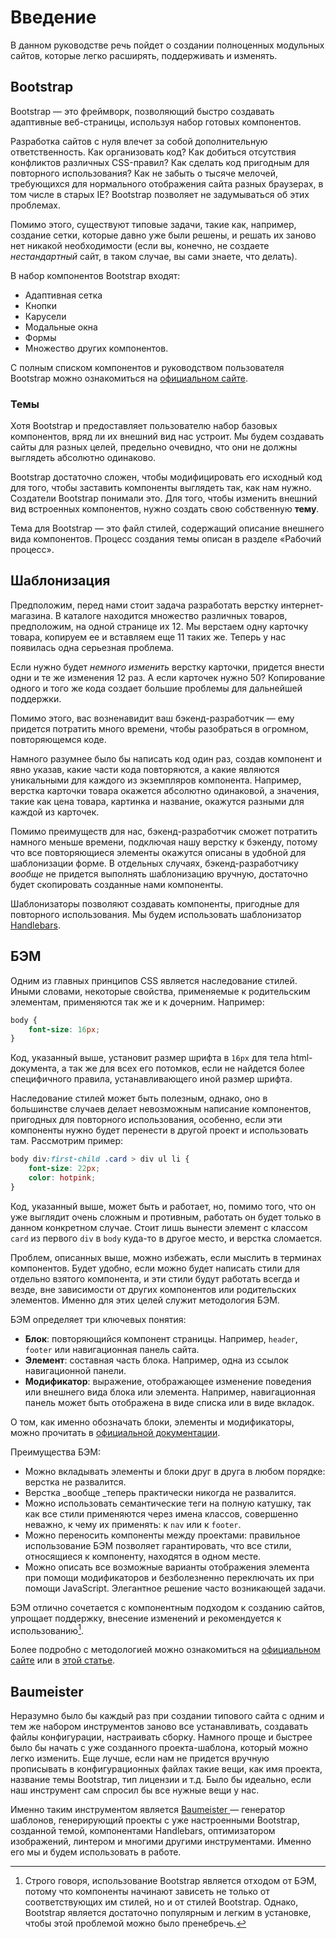 # Введение

В данном руководстве речь пойдет о создании полноценных модульных сайтов, которые легко расширять, поддерживать и изменять.

## Bootstrap

Bootstrap — это фреймворк, позволяющий быстро создавать адаптивные веб-страницы, используя набор готовых компонентов.

Разработка сайтов с нуля влечет за собой дополнительную ответственность. Как организовать код? Как добиться отсутствия конфликтов различных CSS-правил? Как сделать код пригодным для повторного использования? Как не забыть о тысяче мелочей, требующихся для нормального отображения сайта разных браузерах, в том числе в старых IE? Bootstrap позволяет не задумываться об этих проблемах.

Помимо этого, существуют типовые задачи, такие как, например, создание сетки, которые давно уже были решены, и решать их заново нет никакой необходимости \(если вы, конечно, не создаете _нестандартный_ сайт, в таком случае, вы сами знаете, что делать\).

В набор компонентов Bootstrap входят:

* Адаптивная сетка
* Кнопки
* Карусели
* Модальные окна
* Формы
* Множество других компонентов.

С полным списком компонентов и руководством пользователя Bootstrap можно ознакомиться на [официальном сайте](https://getbootstrap.com/).

### Темы

Хотя Bootstrap и предоставляет пользователю набор базовых компонентов, вряд ли их внешний вид нас устроит. Мы будем создавать сайты для разных целей, предельно очевидно, что они не должны выглядеть абсолютно одинаково.

Bootstrap достаточно сложен, чтобы модифицировать его исходный код для того, чтобы заставить компоненты выглядеть так, как нам нужно. Создатели Bootstrap понимали это. Для того, чтобы изменить внешний вид встроенных компонентов, нужно создать свою собственную **тему**.

Тема для Bootstrap — это файл стилей, содержащий описание внешнего вида компонентов. Процесс создания темы описан в разделе «Рабочий процесс».

## Шаблонизация

Предположим, перед нами стоит задача разработать верстку интернет-магазина. В каталоге находится множество различных товаров, предположим, на одной странице их 12. Мы верстаем одну карточку товара, копируем ее и вставляем еще 11 таких же. Теперь у нас появилась одна серьезная проблема.

Если нужно будет _немного изменить_ верстку карточки, придется внести одни и те же изменения 12 раз. А если карточек нужно 50? Копирование одного и того же кода создает большие проблемы для дальнейшей поддержки.

Помимо этого, вас возненавидит ваш бэкенд-разработчик — ему придется потратить много времени, чтобы разобраться в огромном, повторяющемся коде.

Намного разумнее было бы написать код один раз, создав компонент и явно указав, какие части кода повторяются, а какие являются уникальными для каждого из экземпляров компонента. Например, верстка карточки товара окажется абсолютно одинаковой, а значения, такие как цена товара, картинка и название, окажутся разными для каждой из карточек.

Помимо преимуществ для нас, бэкенд-разработчик сможет потратить намного меньше времени, подключая нашу верстку к бэкенду, потому что все повторяющиеся элементы окажутся описаны в удобной для шаблонизации форме. В отдельных случаях, бэкенд-разработчику _вообще_ не придется выполнять шаблонизацию вручную, достаточно будет скопировать созданные нами компоненты.

Шаблонизаторы позволяют создавать компоненты, пригодные для повторного использования. Мы будем использовать шаблонизатор [Handlebars](http://handlebarsjs.com/).

## БЭМ

Одним из главных принципов CSS является наследование стилей. Иными словами, некоторые свойства, применяемые к родительским элементам, применяются так же и к дочерним. Например:

```css
body {
    font-size: 16px;
}
```

Код, указанный выше, установит размер шрифта в `16px` для тела html-документа, а так же для всех его потомков, если не найдется более специфичного правила, устанавливающего иной размер шрифта.

Наследование стилей может быть полезным, однако, оно в большинстве случаев делает невозможным написание компонентов, пригодных для повторного использования, особенно, если эти компоненты нужно будет перенести в другой проект и использовать там. Рассмотрим пример:

```css
body div:first-child .card > div ul li {
    font-size: 22px;
    color: hotpink;
}
```

Код, указанный выше, может быть и работает, но, помимо того, что он уже выглядит очень сложным и противным, работать он будет только в данном конкретном случае. Стоит лишь вынести элемент с классом `card` из первого `div` в `body` куда-то в другое место, и верстка сломается.

Проблем, описанных выше, можно избежать, если мыслить в терминах компонентов. Будет удобно, если можно будет написать стили для отдельно взятого компонента, и эти стили будут работать всегда и везде, вне зависимости от других компонентов или родительских элементов. Именно для этих целей служит методология БЭМ.

БЭМ определяет три ключевых понятия:

* **Блок**: повторяющийся компонент страницы. Например, `header`, `footer` или навигационная панель сайта.
* **Элемент**: составная часть блока. Например, одна из ссылок навигационной панели.
* **Модификатор**: выражение, отображающее изменение поведения или внешнего вида блока или элемента. Например, навигационная панель может быть отображена в виде списка или в виде вкладок.

О том, как именно обозначать блоки, элементы и модификаторы, можно прочитать в [официальной документации](https://ru.bem.info/methodology/quick-start/).

Преимущества БЭМ:

* Можно вкладывать элементы и блоки друг в друга в любом порядке: верстка не развалится.
* Верстка _вообще _теперь практически никогда не развалится.
* Можно использовать семантические теги на полную катушку, так как все стили применяются через имена классов, совершенно неважно, к чему их применять: к `nav` или к `footer`.
* Можно переносить компоненты между проектами: правильное использование БЭМ позволяет гарантировать, что все стили, относящиеся к компоненту, находятся в одном месте.
* Можно описать все возможные варианты отображения элемента при помощи модификаторов и безболезненно переключать их при помощи JavaScript. Элегантное решение часто возникающей задачи.

БЭМ отлично сочетается с компонентным подходом к созданию сайтов, упрощает поддержку, внесение изменений и рекомендуется к использованию[^1].

Более подробно с методологией можно ознакомиться на [официальном сайте](https://ru.bem.info/) или в [этой статье](https://habrahabr.ru/company/yandex/blog/276035/).

## Baumeister

Неразумно было бы каждый раз при создании типового сайта с одним и тем же набором инструментов заново все устанавливать, создавать файлы конфигурации, настраивать сборку. Намного проще и быстрее было бы начать с уже созданного проекта-шаблона, который можно легко изменить. Еще лучше, если нам не придется вручную прописывать в конфигурационных файлах такие вещи, как имя проекта, название темы Bootstrap, тип лицензии и т.д. Было бы идеально, если наш инструмент сам спросил бы все нужные вещи у нас.

Именно таким инструментом является [Baumeister ](https://baumeister.io/)— генератор шаблонов, генерирующий проекты с уже настроенными Bootstrap, созданной темой, компонентами Handlebars, оптимизатором изображений, линтером и многими другими инструментами. Именно его мы и будем использовать в работе.

[^1]: Строго говоря, использование Bootstrap является отходом от БЭМ, потому что компоненты начинают зависеть не только от соответствующих им стилей, но и от стилей Bootstrap. Однако, Bootstrap является достаточно популярным и легким в установке, чтобы этой проблемой можно было пренебречь.


